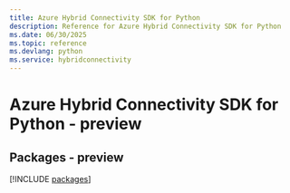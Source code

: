```yaml
---
title: Azure Hybrid Connectivity SDK for Python
description: Reference for Azure Hybrid Connectivity SDK for Python
ms.date: 06/30/2025
ms.topic: reference
ms.devlang: python
ms.service: hybridconnectivity
---
```

# Azure Hybrid Connectivity SDK for Python - preview
## Packages - preview
[!INCLUDE [packages](hybrid-connectivity-index.md)]